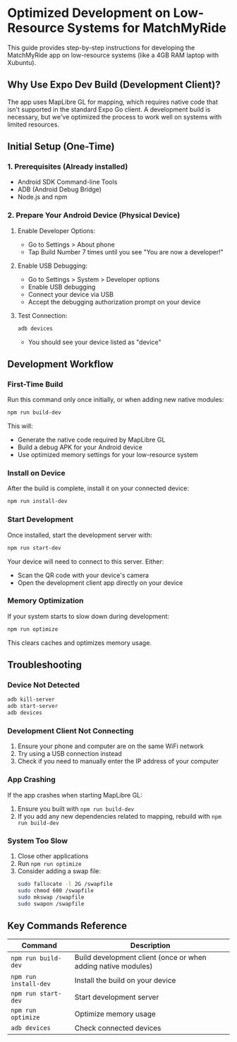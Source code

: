 # Optimized Development on Low-Resource Systems for MatchMyRide

This guide provides step-by-step instructions for developing the MatchMyRide app on low-resource systems (like a 4GB RAM laptop with Xubuntu).

## Why Use Expo Dev Build (Development Client)?

The app uses MapLibre GL for mapping, which requires native code that isn't supported in the standard Expo Go client. A development build is necessary, but we've optimized the process to work well on systems with limited resources.

## Initial Setup (One-Time)

### 1. Prerequisites (Already installed)

- Android SDK Command-line Tools
- ADB (Android Debug Bridge)
- Node.js and npm

### 2. Prepare Your Android Device (Physical Device)

1. Enable Developer Options:
   - Go to Settings > About phone
   - Tap Build Number 7 times until you see "You are now a developer!"

2. Enable USB Debugging:
   - Go to Settings > System > Developer options
   - Enable USB debugging
   - Connect your device via USB
   - Accept the debugging authorization prompt on your device

3. Test Connection:
   ```bash
   adb devices
   ```
   - You should see your device listed as "device"

## Development Workflow

### First-Time Build

Run this command only once initially, or when adding new native modules:

```bash
npm run build-dev
```

This will:
- Generate the native code required by MapLibre GL
- Build a debug APK for your Android device
- Use optimized memory settings for your low-resource system

### Install on Device

After the build is complete, install it on your connected device:

```bash
npm run install-dev
```

### Start Development

Once installed, start the development server with:

```bash
npm run start-dev
```

Your device will need to connect to this server. Either:
- Scan the QR code with your device's camera
- Open the development client app directly on your device

### Memory Optimization

If your system starts to slow down during development:

```bash
npm run optimize
```

This clears caches and optimizes memory usage.

## Troubleshooting

### Device Not Detected

```bash
adb kill-server
adb start-server
adb devices
```

### Development Client Not Connecting

1. Ensure your phone and computer are on the same WiFi network
2. Try using a USB connection instead
3. Check if you need to manually enter the IP address of your computer

### App Crashing

If the app crashes when starting MapLibre GL:
1. Ensure you built with `npm run build-dev`
2. If you add any new dependencies related to mapping, rebuild with `npm run build-dev`

### System Too Slow

1. Close other applications
2. Run `npm run optimize`
3. Consider adding a swap file:
   ```bash
   sudo fallocate -l 2G /swapfile
   sudo chmod 600 /swapfile
   sudo mkswap /swapfile
   sudo swapon /swapfile
   ```

## Key Commands Reference

| Command | Description |
|---------|-------------|
| `npm run build-dev` | Build development client (once or when adding native modules) |
| `npm run install-dev` | Install the build on your device |
| `npm run start-dev` | Start development server |
| `npm run optimize` | Optimize memory usage |
| `adb devices` | Check connected devices | 